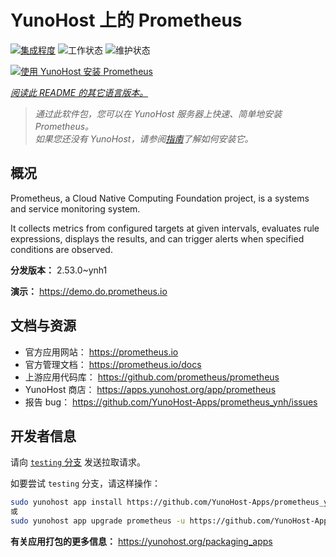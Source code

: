 <!--
注意：此 README 由 <https://github.com/YunoHost/apps/tree/master/tools/readme_generator> 自动生成
请勿手动编辑。
-->

# YunoHost 上的 Prometheus

[![集成程度](https://dash.yunohost.org/integration/prometheus.svg)](https://dash.yunohost.org/appci/app/prometheus) ![工作状态](https://ci-apps.yunohost.org/ci/badges/prometheus.status.svg) ![维护状态](https://ci-apps.yunohost.org/ci/badges/prometheus.maintain.svg)

[![使用 YunoHost 安装 Prometheus](https://install-app.yunohost.org/install-with-yunohost.svg)](https://install-app.yunohost.org/?app=prometheus)

*[阅读此 README 的其它语言版本。](./ALL_README.md)*

> *通过此软件包，您可以在 YunoHost 服务器上快速、简单地安装 Prometheus。*  
> *如果您还没有 YunoHost，请参阅[指南](https://yunohost.org/install)了解如何安装它。*

## 概况

Prometheus, a Cloud Native Computing Foundation project, is a systems and service monitoring system.

It collects metrics from configured targets at given intervals, evaluates rule expressions, displays the results, and can trigger alerts when specified conditions are observed.


**分发版本：** 2.53.0~ynh1

**演示：** <https://demo.do.prometheus.io>
## 文档与资源

- 官方应用网站： <https://prometheus.io>
- 官方管理文档： <https://prometheus.io/docs>
- 上游应用代码库： <https://github.com/prometheus/prometheus>
- YunoHost 商店： <https://apps.yunohost.org/app/prometheus>
- 报告 bug： <https://github.com/YunoHost-Apps/prometheus_ynh/issues>

## 开发者信息

请向 [`testing` 分支](https://github.com/YunoHost-Apps/prometheus_ynh/tree/testing) 发送拉取请求。

如要尝试 `testing` 分支，请这样操作：

```bash
sudo yunohost app install https://github.com/YunoHost-Apps/prometheus_ynh/tree/testing --debug
或
sudo yunohost app upgrade prometheus -u https://github.com/YunoHost-Apps/prometheus_ynh/tree/testing --debug
```

**有关应用打包的更多信息：** <https://yunohost.org/packaging_apps>
